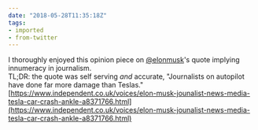 ```yaml
---
date: "2018-05-28T11:35:18Z"
tags:
- imported
- from-twitter
---
```

I thoroughly enjoyed this opinion piece on [@elonmusk](https://twitter.com/elonmusk)'s quote implying innumeracy in journalism.\
TL;DR: the quote was self serving *and* accurate, "Journalists on autopilot have done far more damage than Teslas."\
 [https://www.independent.co.uk/voices/elon-musk-jounalist-news-media-tesla-car-crash-ankle-a8371766.html](https://www.independent.co.uk/voices/elon-musk-jounalist-news-media-tesla-car-crash-ankle-a8371766.html)
